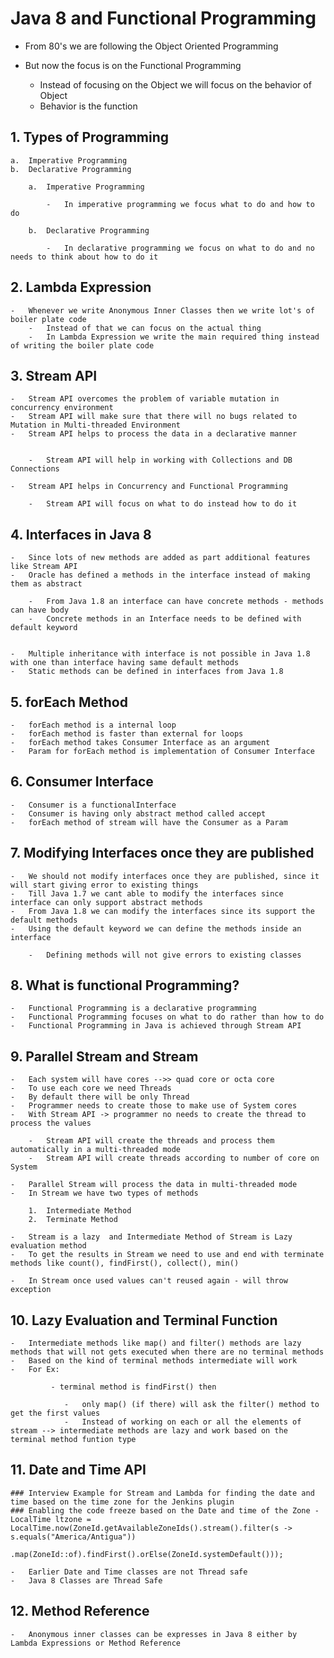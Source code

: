 


# Java 8 and Functional Programming


- 	From 80's we are following the Object Oriented Programming
-	But now the focus is on the Functional Programming
	
	-	Instead of focusing on the Object we will focus on the behavior of Object
	-	Behavior is the function
	

	
	
## 1. 	Types of Programming 

	a.	Imperative Programming 
	b.	Declarative Programming
	
		a.	Imperative Programming
		
			-	In imperative programming we focus what to do and how to do
			
		b.	Declarative Programming 
		
			-	In declarative programming we focus on what to do and no needs to think about how to do it
			

			
			
## 2.	Lambda Expression

	-	Whenever we write Anonymous Inner Classes then we write lot's of boiler plate code
		-	Instead of that we can focus on the actual thing 
		-	In Lambda Expression we write the main required thing instead of writing the boiler plate code
		

		
## 3. 	Stream API

	-	Stream API overcomes the problem of variable mutation in concurrency environment
	-	Stream API will make sure that there will no bugs related to Mutation in Multi-threaded Environment
	-	Stream API helps to process the data in a declarative manner 
		
		
		-	Stream API will help in working with Collections and DB Connections

	-	Stream API helps in Concurrency and Functional Programming
	
		-	Stream API will focus on what to do instead how to do it



## 4.	Interfaces in Java 8


	-	Since lots of new methods are added as part additional features like Stream API 
	-	Oracle has defined a methods in the interface instead of making them as abstract
	
		-	From Java 1.8 an interface can have concrete methods - methods can have body
		-	Concrete methods in an Interface needs to be defined with default keyword
		
		
	-	Multiple inheritance with interface is not possible in Java 1.8 with one than interface having same default methods
	-	Static methods can be defined in interfaces from Java 1.8
	
	
		
## 5.	forEach Method


	-	forEach method is a internal loop 
	-	forEach method is faster than external for loops
	-	forEach method takes Consumer Interface as an argument
	- 	Param for forEach method is implementation of Consumer Interface
	
	
## 6.	Consumer Interface

	-	Consumer is a functionalInterface 
	-	Consumer is having only abstract method called accept
	-	forEach method of stream will have the Consumer as a Param 
	
	
	 
	
## 7.	Modifying Interfaces once they are published


	-	We should not modify interfaces once they are published, since it will start giving error to existing things
	-	Till Java 1.7 we cant able to modify the interfaces since interface can only support abstract methods
	-	From Java 1.8 we can modify the interfaces since its support the default methods
	-	Using the default keyword we can define the methods inside an interface 
		
		-	Defining methods will not give errors to existing classes 
		


## 8.	What is functional Programming?
			
	-	Functional Programming is a declarative programming 
	-	Functional Programming focuses on what to do rather than how to do 
	-	Functional Programming in Java is achieved through Stream API
		
		

## 9.	Parallel Stream and Stream

	-	Each system will have cores -->> quad core or octa core
	-	To use each core we need Threads
	-	By default there will be only Thread
	-	Programmer needs to create those to make use of System cores
	-	With Stream API -> programmer no needs to create the thread to process the values
	
		-	Stream API will create the threads and process them automatically in a multi-threaded mode
		-	Stream API will create threads according to number of core on System
	
	-	Parallel Stream will process the data in multi-threaded mode
	-	In Stream we have two types of methods 
	
		1.	Intermediate Method
		2.	Terminate Method
		
	-	Stream is a lazy  and Intermediate Method of Stream is Lazy evaluation method
	- 	To get the results in Stream we need to use and end with terminate methods like count(), findFirst(), collect(), min()
	
	-	In Stream once used values can't reused again - will throw exception
	
## 10.	Lazy Evaluation and Terminal Function


	-	Intermediate methods like map() and filter() methods are lazy methods that will not gets executed when there are no terminal methods
	-	Based on the kind of terminal methods intermediate will work
	-	For Ex:
	
			 - terminal method is findFirst() then
			
				-	only map() (if there) will ask the filter() method to get the first values
				-	Instead of working on each or all the elements of stream --> intermediate methods are lazy and work based on the terminal method funtion type
				
				
## 11.	Date and Time API


	### Interview Example for Stream and Lambda for finding the date and time based on the time zone for the Jenkins plugin
	### Enabling the code freeze based on the Date and time of the Zone - 
	LocalTime ltzone = LocalTime.now(ZoneId.getAvailableZoneIds().stream().filter(s -> s.equals("America/Antigua"))
				.map(ZoneId::of).findFirst().orElse(ZoneId.systemDefault()));
				
	-	Earlier Date and Time classes are not Thread safe
	-	Java 8 Classes are Thread Safe
## 12.	Method Reference 


	-	Anonymous inner classes can be expresses in Java 8 either by Lambda Expressions or Method Reference 		
